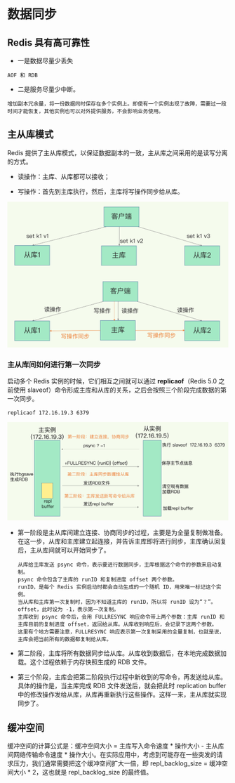 # 数据同步



 ## Redis 具有高可靠性

- 一是数据尽量少丢失

```
AOF 和 RDB 
```

- 二是服务尽量少中断。

```
增加副本冗余量，将一份数据同时保存在多个实例上。即使有一个实例出现了故障，需要过一段时间才能恢复，其他实例也可以对外提供服务，不会影响业务使用。
```



## 主从库模式

Redis 提供了主从库模式，以保证数据副本的一致，主从库之间采用的是读写分离的方式。

- 读操作：主库、从库都可以接收；

- 写操作：首先到主库执行，然后，主库将写操作同步给从库。

![img](.\images\06-01)



### 主从库间如何进行第一次同步

启动多个 Redis 实例的时候，它们相互之间就可以通过 **replicaof**（Redis 5.0 之前使用 slaveof）命令形成主库和从库的关系，之后会按照三个阶段完成数据的第一次同步。

```shell
replicaof 172.16.19.3 6379
```

![img](.\images\06-02)

- 第一阶段是主从库间建立连接、协商同步的过程，主要是为全量复制做准备。在这一步，从库和主库建立起连接，并告诉主库即将进行同步，主库确认回复后，主从库间就可以开始同步了。

  ```
  从库给主库发送 psync 命令，表示要进行数据同步，主库根据这个命令的参数来启动复制。
  psync 命令包含了主库的 runID 和复制进度 offset 两个参数。
  runID，是每个 Redis 实例启动时都会自动生成的一个随机 ID，用来唯一标记这个实例。
  当从库和主库第一次复制时，因为不知道主库的 runID，所以将 runID 设为“？”。
  offset，此时设为 -1，表示第一次复制。
  主库收到 psync 命令后，会用 FULLRESYNC 响应命令带上两个参数：主库 runID 和主库目前的复制进度 offset，返回给从库。从库收到响应后，会记录下这两个参数。
  这里有个地方需要注意，FULLRESYNC 响应表示第一次复制采用的全量复制，也就是说，主库会把当前所有的数据都复制给从库。
  ```

- 第二阶段，主库将所有数据同步给从库。从库收到数据后，在本地完成数据加载。这个过程依赖于内存快照生成的 RDB 文件。

- 第三个阶段，主库会把第二阶段执行过程中新收到的写命令，再发送给从库。具体的操作是，当主库完成 RDB 文件发送后，就会把此时 replication buffer 中的修改操作发给从库，从库再重新执行这些操作。这样一来，主从库就实现同步了。





## 缓冲空间

缓冲空间的计算公式是：缓冲空间大小 = 主库写入命令速度 * 操作大小 - 主从库间网络传输命令速度 * 操作大小。在实际应用中，考虑到可能存在一些突发的请求压力，我们通常需要把这个缓冲空间扩大一倍，即 repl_backlog_size = 缓冲空间大小 * 2，这也就是 repl_backlog_size 的最终值。


